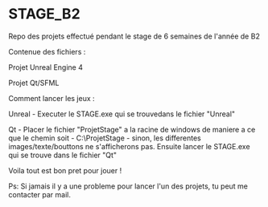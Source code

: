 # STAGE_B2
Repo des projets effectué pendant le stage de 6 semaines de l'année de B2

Contenue des fichiers :

Projet Unreal Engine 4

Projet Qt/SFML

Comment lancer les jeux :

Unreal - Executer le STAGE.exe qui se trouvedans le fichier "Unreal"

Qt - Placer le fichier "ProjetStage" a la racine de windows de maniere a ce que le chemin soit - C:\ProjetStage - sinon, les differentes images/texte/bouttons ne s'afficherons pas. Ensuite lancer le STAGE.exe qui se trouve dans le fichier "Qt"


Voila tout est bon pret pour jouer !

Ps: Si jamais il y a une probleme pour lancer l'un des projets, tu peut me contacter par mail.

